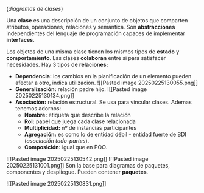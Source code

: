 (*diagramas de clases*)

Una **clase** es una descripción de un conjunto de objetos que comparten atributos, operaciones, relaciones y semántica. Son **abstracciones** independientes del lenguaje de programación capaces de implementar **interfaces**.

Los objetos de una misma clase tienen los mismos tipos de **estado** y **comportamiento**. Las clases **colaboran** entre si para satisfacer necesidades. Hay 3 tipos de **relaciones:**

- **Dependencia:** los cambios en la planificación de un elemento pueden afectar a otro, indica utilización.
![[Pasted image 20250225130055.png]]
- **Generalización:** relación padre hijo.
![[Pasted image 20250225130134.png]]
- **Asociación:** relación estructural. Se usa para vincular clases. Ademas tenemos adornos:
	- **Nombre:** etiqueta que describe la relación
	- **Rol:** papel que juega cada clase relacionada
	- **Multiplicidad:** nº de instancias participantes
	- **Agregación:** es como lo de entidad débil - entidad fuerte de BDI (*asociación todo-partes*).
	- **Composición:** igual que en POO.

![[Pasted image 20250225130542.png]]
![[Pasted image 20250225131001.png]]
Son la base para diagramas de paquetes, componentes y despliegue. Pueden contener **paquetes**.

![[Pasted image 20250225130831.png]]